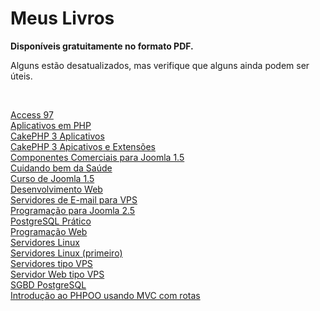 # Meus Livros

<p><strong>Disponíveis gratuitamente no formato PDF.</strong></p>

<p>Alguns estão desatualizados, mas verifique que alguns ainda podem ser úteis.</p>

<p><br>
</p>

<p><a href="../../down/livros/access97.pdf" target="_blank" rel="noopener">Access 97</a><br>
<a href="../../down/livros/aplicativosemphp.pdf" target="_blank" rel="noopener">Aplicativos em PHP</a><br>
<a href="../../down/livros/cakephp3aplicativos.pdf" target="_blank" rel="noopener">CakePHP 3 Aplicativos</a><br>
<a href="../../down/livros/cakephp3appext.pdf" target="_blank" rel="noopener">CakePHP 3 Apicativos e Extensões</a><br>
<a href="../../down/livros/componentescomerciais.pdf" target="_blank" rel="noopener">Componentes Comerciais para Joomla 1.5</a><br>
<a href="../../down/livros/cuidandobemdasaude.pdf" target="_blank" rel="noopener">Cuidando bem da Saúde</a><br>
<a href="../../down/livros/cursodejoomla.pdf" target="_blank" rel="noopener">Curso de Joomla 1.5</a><br>
<a href="../../down/livros/desenvolvimentoweb.pdf" target="_blank" rel="noopener">Desenvolvimento Web</a><br>
<a href="../../down/livros/email_vps.pdf" target="_blank" rel="noopener">Servidores de E-mail para VPS</a><br>
<a href="../../down/livros/joomlaprogramacao.pdf" target="_blank" rel="noopener">Programação para Joomla 2.5</a><br>
<a href="../../down/livros/postgresql_pratico.pdf" target="_blank" rel="noopener">PostgreSQL Prático</a><br>
<a href="../../down/livros/programacaoweb.pdf" target="_blank" rel="noopener">Programação Web</a><br>
<a href="../../down/livros/servidores.pdf" target="_blank" rel="noopener">Servidores Linux</a><br>
<a href="../../down/livros/servidoreslinux.pdf" target="_blank" rel="noopener">Servidores Linux (primeiro)</a><br>
<a href="../../down/livros/servidoresvps.pdf" target="_blank" rel="noopener">Servidores tipo VPS</a><br>
<a href="../../down/livros/servidorweb_vps.pdf" target="_blank" rel="noopener">Servidor Web tipo VPS</a><br>
<a href="../../down/livros/sgbdostgresql.pdf" target="_blank" rel="noopener">SGBD PostgreSQL</a><br>
<a href="https://raw.githubusercontent.com/ribafs/phpoo-livro/main/phpoo.pdf" target="_blank" rel="noopener">Introdução ao PHPOO usando MVC com rotas</a>
</p>


